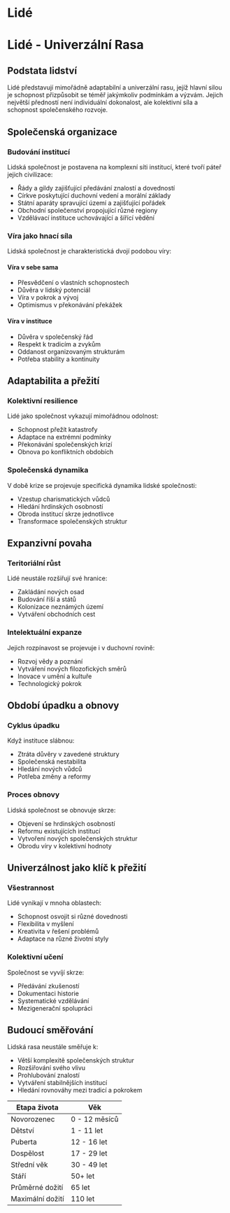 # Lidé

# Lidé - Univerzální Rasa

## Podstata lidství
Lidé představují mimořádně adaptabilní a univerzální rasu, jejíž hlavní silou je schopnost přizpůsobit se téměř jakýmkoliv podmínkám a výzvám. Jejich největší předností není individuální dokonalost, ale kolektivní síla a schopnost společenského rozvoje.

## Společenská organizace

### Budování institucí
Lidská společnost je postavena na komplexní síti institucí, které tvoří páteř jejich civilizace:
- Řády a gildy zajišťující předávání znalostí a dovedností
- Církve poskytující duchovní vedení a morální základy
- Státní aparáty spravující území a zajišťující pořádek
- Obchodní společenství propojující různé regiony
- Vzdělávací instituce uchovávající a šířící vědění

### Víra jako hnací síla
Lidská společnost je charakteristická dvojí podobou víry:

#### Víra v sebe sama
- Přesvědčení o vlastních schopnostech
- Důvěra v lidský potenciál
- Víra v pokrok a vývoj
- Optimismus v překonávání překážek

#### Víra v instituce
- Důvěra v společenský řád
- Respekt k tradicím a zvykům
- Oddanost organizovaným strukturám
- Potřeba stability a kontinuity

## Adaptabilita a přežití

### Kolektivní resilience
Lidé jako společnost vykazují mimořádnou odolnost:
- Schopnost přežít katastrofy
- Adaptace na extrémní podmínky
- Překonávání společenských krizí
- Obnova po konfliktních obdobích

### Společenská dynamika
V době krize se projevuje specifická dynamika lidské společnosti:
- Vzestup charismatických vůdců
- Hledání hrdinských osobností
- Obroda institucí skrze jednotlivce
- Transformace společenských struktur

## Expanzivní povaha

### Teritoriální růst
Lidé neustále rozšiřují své hranice:
- Zakládání nových osad
- Budování říší a států
- Kolonizace neznámých území
- Vytváření obchodních cest

### Intelektuální expanze
Jejich rozpínavost se projevuje i v duchovní rovině:
- Rozvoj vědy a poznání
- Vytváření nových filozofických směrů
- Inovace v umění a kultuře
- Technologický pokrok

## Období úpadku a obnovy

### Cyklus úpadku
Když instituce slábnou:
- Ztráta důvěry v zavedené struktury
- Společenská nestabilita
- Hledání nových vůdců
- Potřeba změny a reformy

### Proces obnovy
Lidská společnost se obnovuje skrze:
- Objevení se hrdinských osobností
- Reformu existujících institucí
- Vytvoření nových společenských struktur
- Obrodu víry v kolektivní hodnoty

## Univerzálnost jako klíč k přežití

### Všestrannost
Lidé vynikají v mnoha oblastech:
- Schopnost osvojit si různé dovednosti
- Flexibilita v myšlení
- Kreativita v řešení problémů
- Adaptace na různé životní styly

### Kolektivní učení
Společnost se vyvíjí skrze:
- Předávání zkušeností
- Dokumentaci historie
- Systematické vzdělávání
- Mezigenerační spolupráci

## Budoucí směřování
Lidská rasa neustále směřuje k:
- Větší komplexitě společenských struktur
- Rozšiřování svého vlivu
- Prohlubování znalostí
- Vytváření stabilnějších institucí
- Hledání rovnováhy mezi tradicí a pokrokem

| Etapa života     | Věk           |
|------------------|---------------|
| Novorozenec      | 0 - 12 měsíců |
| Dětství          | 1 - 11 let    |
| Puberta          | 12 - 16 let   |
| Dospělost        | 17 - 29 let   |
| Střední věk      | 30 - 49 let   |
| Stáří            | 50+ let       |
| Průměrné dožití  | 65 let        |
| Maximální dožití | 110 let       |

